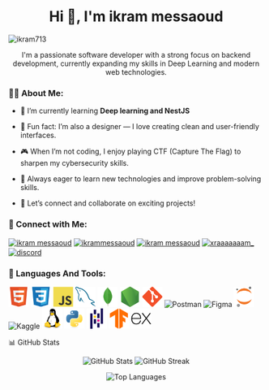 

<h1 align="center">Hi 👋, I'm ikram messaoud</h1>


<p align="left"> <img src="https://komarev.com/ghpvc/?username=ikram713&label=Profile%20views&color=0e75b6&style=flat" alt="ikram713" /> </p>



<p align="center">I'm a passionate software developer with a strong focus on backend development, currently expanding my skills in Deep Learning and modern web technologies.</p>

<h3>👨‍💻 About Me:</h3>


- 🌱 I’m currently learning **Deep learning and NestJS**

- 🎨 Fun fact: I’m also a designer — I love creating clean and user-friendly interfaces.

- 🎮 When I’m not coding, I enjoy playing CTF (Capture The Flag) to sharpen my cybersecurity skills.

- 🚀 Always eager to learn new technologies and improve problem-solving skills.

- 🔗 Let’s connect and collaborate on exciting projects!




 ### 🤝 Connect with Me:


<p align="left">
<a href="https://www.linkedin.com/in/ikram-messaoud-08466b335" target="blank"><img align="center" src="https://raw.githubusercontent.com/rahuldkjain/github-profile-readme-generator/master/src/images/icons/Social/linked-in-alt.svg" alt="ikram messaoud" height="30" width="40" /></a>
<a href="https://kaggle.com/ikrammessaoud" target="blank"><img align="center" src="https://raw.githubusercontent.com/rahuldkjain/github-profile-readme-generator/master/src/images/icons/Social/kaggle.svg" alt="ikrammessaoud" height="30" width="40" /></a>
<a href="https://www.facebook.com/share/16oDeTxd6x/" target="blank"><img align="center" src="https://raw.githubusercontent.com/rahuldkjain/github-profile-readme-generator/master/src/images/icons/Social/facebook.svg" alt="ikram messaoud" height="30" width="40" /></a>
<a href="https://www.instagram.com/xraaaaam_?igsh=ZGQwcDhrdXBiMG9q" target="blank"><img align="center" src="https://raw.githubusercontent.com/rahuldkjain/github-profile-readme-generator/master/src/images/icons/Social/instagram.svg" alt="xraaaaaaam_" height="30" width="40" /></a>
<a href="https://discord.gg/AsuaFdWh" target="blank">
 <img align="center" src="https://raw.githubusercontent.com/rahuldkjain/github-profile-readme-generator/master/src/images/icons/Social/discord.svg" alt="discord" height="30" width="40" />
</a>



 ### 🤝 Languages And Tools:

 
<p align="left">
  <img src="https://raw.githubusercontent.com/devicons/devicon/master/icons/html5/html5-original.svg" alt="HTML5" width="40" height="40"/>
  <img src="https://raw.githubusercontent.com/devicons/devicon/master/icons/css3/css3-original.svg" alt="CSS3" width="40" height="40"/>
  <img src="https://raw.githubusercontent.com/devicons/devicon/master/icons/javascript/javascript-original.svg" alt="JavaScript" width="40" height="40"/>
  <img src="https://raw.githubusercontent.com/devicons/devicon/master/icons/mysql/mysql-original.svg" alt="MySQL" width="40" height="40"/>
  <img src="https://raw.githubusercontent.com/devicons/devicon/master/icons/mongodb/mongodb-original.svg" alt="MongoDB" width="40" height="40"/>
  <img src="https://raw.githubusercontent.com/devicons/devicon/master/icons/nodejs/nodejs-original.svg" alt="Node.js" width="40" height="40"/>
  <img src="https://raw.githubusercontent.com/devicons/devicon/master/icons/git/git-original.svg" alt="Git" width="40" height="40"/>
  <img src="https://www.vectorlogo.zone/logos/getpostman/getpostman-icon.svg" alt="Postman" width="40" height="40"/>
  <img src="https://www.vectorlogo.zone/logos/figma/figma-icon.svg" alt="Figma" width="40" height="40"/>
  <img src="https://raw.githubusercontent.com/devicons/devicon/master/icons/jupyter/jupyter-original.svg" alt="Jupyter" width="40" height="40"/>
  <img src="https://www.vectorlogo.zone/logos/kaggle/kaggle-icon.svg" alt="Kaggle" width="40" height="40"/>
  <img src="https://raw.githubusercontent.com/devicons/devicon/master/icons/linux/linux-original.svg" alt="Linux" width="40" height="40"/>
  <img src="https://raw.githubusercontent.com/devicons/devicon/master/icons/python/python-original.svg" alt="Python" width="40" height="40"/>
  <img src="https://raw.githubusercontent.com/devicons/devicon/master/icons/pandas/pandas-original.svg" alt="Pandas" width="40" height="40"/>
  <img src="https://raw.githubusercontent.com/devicons/devicon/master/icons/tensorflow/tensorflow-original.svg" alt="TensorFlow" width="40" height="40"/>
   <img src="https://raw.githubusercontent.com/devicons/devicon/master/icons/express/express-original.svg" alt="Express.js" width="40" height="40"/>
</p>
📊 GitHub Stats
<p align="center"> <img src="https://github-readme-stats.vercel.app/api?username=ikram713&show_icons=true&theme=radical&hide_border=true" alt="GitHub Stats" width="48%" /> <img src="https://github-readme-streak-stats.herokuapp.com/?user=ikram713&theme=radical&hide_border=true" alt="GitHub Streak" width="48%" /> </p> <p align="center"> <img src="https://github-readme-stats.vercel.app/api/top-langs/?username=ikram713&layout=compact&theme=radical&hide_border=true" alt="Top Languages" /> </p>











